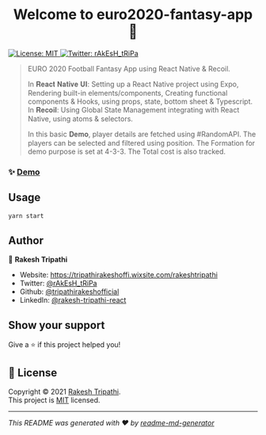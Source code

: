 <h1 align="center">Welcome to euro2020-fantasy-app 👋</h1>
<p>
  <a href="https://github.com/tripathirakeshofficial/euro2020-fantasy-app/blob/main/LICENSE" target="_blank">
    <img alt="License: MIT" src="https://img.shields.io/badge/License-MIT-yellow.svg" />
  </a>
  <a href="https://twitter.com/rAkEsH_tRiPa" target="_blank">
    <img alt="Twitter: rAkEsH_tRiPa" src="https://img.shields.io/twitter/follow/rAkEsH_tRiPa.svg?style=social" />
  </a>
</p>

> EURO 2020 Football Fantasy App using React Native & Recoil. 
> 
> In 𝐑𝐞𝐚𝐜𝐭 𝐍𝐚𝐭𝐢𝐯𝐞 𝐔𝐈: Setting up a React Native project using Expo, Rendering built-in elements/components, Creating functional components & Hooks, using props, state, bottom sheet & Typescript. In 𝐑𝐞𝐜𝐨𝐢𝐥: Using Global State Management integrating with React Native, using atoms & selectors. 
> 
> In this basic 𝐃𝐞𝐦𝐨, player details are fetched using #RandomAPI. The players can be selected and filtered using position. The Formation for demo purpose is set at 4-3-3. The Total cost is also tracked.


### ✨ [Demo](https://youtu.be/65-M5fyF6s0)

## Usage

```sh
yarn start
```

## Author

👤 **Rakesh Tripathi**

* Website: https://tripathirakeshoffi.wixsite.com/rakeshtripathi
* Twitter: [@rAkEsH_tRiPa](https://twitter.com/rAkEsH_tRiPa)
* Github: [@tripathirakeshofficial](https://github.com/tripathirakeshofficial)
* LinkedIn: [@rakesh-tripathi-react](https://linkedin.com/in/rakesh-tripathi-react)

## Show your support

Give a ⭐️ if this project helped you!

## 📝 License

Copyright © 2021 [Rakesh Tripathi](https://github.com/tripathirakeshofficial).<br />
This project is [MIT](https://github.com/tripathirakeshofficial/euro2020-fantasy-app/blob/main/LICENSE) licensed.

***
_This README was generated with ❤️ by [readme-md-generator](https://github.com/kefranabg/readme-md-generator)_
